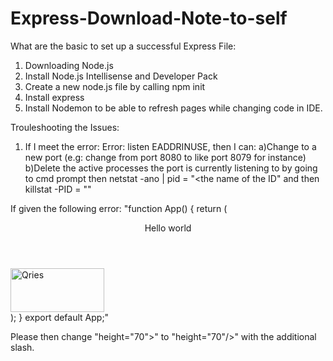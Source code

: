 # Express-Download-Note-to-self

What are the basic to set up a successful Express File:
1) Downloading Node.js
2) Install Node.js Intellisense and Developer Pack
3) Create a new node.js file by calling npm init
4) Install express
5) Install Nodemon to be able to refresh pages while changing code in IDE. 

Trouleshooting the Issues:
1) If I meet the error: Error: listen EADDRINUSE, then I can: 
a)Change to a new port (e.g: change from port 8080 to like port 8079 for instance)
b)Delete the active processes the port is currently listening to by going to cmd prompt then netstat -ano | pid = "<the name of the ID" and then
   killstat -PID = "<the ID>"

If given the following error:
"function App() {
return (
<div className="App">
<header>Hello world</header>
<a href="https://www.qries.cm/"><img alt="Qries" src="https://www.qries.com/images/banner_logo.pg" width= "150" height="70"></a>
</div>
);
}
export default App;"
   
Please then change "height="70">" to "height="70"/>" with the additional slash.
